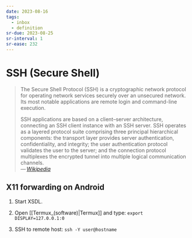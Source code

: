 ```yaml
---
date: 2023-08-16
tags:
  - inbox
  - definition
sr-due: 2023-08-25
sr-interval: 1
sr-ease: 232
---
```


# SSH (Secure Shell)

> The Secure Shell Protocol (SSH) is a cryptographic network protocol for
> operating network services securely over an unsecured network. Its most
> notable applications are remote login and command-line execution.
>
> SSH applications are based on a client–server architecture, connecting an SSH
> client instance with an SSH server. SSH operates as a layered protocol suite
> comprising three principal hierarchical components: the transport layer
> provides server authentication, confidentiality, and integrity; the user
> authentication protocol validates the user to the server; and the connection
> protocol multiplexes the encrypted tunnel into multiple logical communication
> channels.\
> — <cite>[Wikipedia](https://en.wikipedia.org/wiki/Secure_Shell_Protocol)</cite>


## X11 forwarding on Android

1. Start XSDL.

2. Open [[Termux_(software)|Termux]] and type: `export DISPLAY=127.0.0.1:0`

3. SSH to remote host: `ssh -Y user@hostname`
